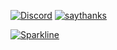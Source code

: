 [![Discord](https://badgen.net/badge/icon/discord?icon=discord&label)](https://https://discord.com/)
[![saythanks](https://img.shields.io/badge/say-thanks-ff69b4.svg)](https://saythanks.io/to/kennethreitz)


[![Sparkline](https://stars.medv.io/Naereen/badges.svg)](https://stars.medv.io/Naereen/badges)
